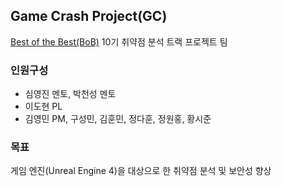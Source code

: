 ## Game Crash Project(GC)

[Best of the Best(BoB)](https://www.kitribob.kr/) 10기 취약점 분석 트랙 프로젝트 팀

### 인원구성
* 심영진 멘토, 박천성 멘토
* 이도현 PL
* 김영민 PM, 구성민, 김훈민, 정다훈, 정원홍, 황시준

### 목표
게임 엔진(Unreal Engine 4)을 대상으로 한 취약점 분석 및 보안성 향상  
